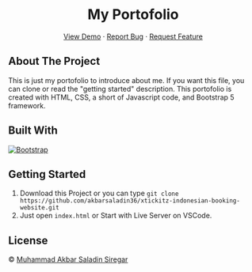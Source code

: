 <h1 align='center'>My Portofolio</h1>
  <p align="center">
    <a href="https://tickitz-indonesian-booking-tickets.netlify.app">View Demo</a>
    ·
    <a href="https://github.com/akbarsaladin36/xtickitz-indonesian-booking-website/issues">Report Bug</a>
    ·
    <a href="https://github.com/akbarsaladin36/xtickitz-indonesian-booking-website/pulls">Request Feature</a>
  </p>

## About The Project

This is just my portofolio to introduce about me. If you want this file, you can clone or read the "getting started" description. This portofolio is created with HTML, CSS, a short of Javascript code, and Bootstrap 5 framework.

## Built With

[![Bootstrap](https://img.shields.io/badge/Bootstrap-v4.6.x-blue)](https://github.com/react-bootstrap/react-bootstrap)


## Getting Started

1. Download this Project or you can type `git clone https://github.com/akbarsaladin36/xtickitz-indonesian-booking-website.git`
2. Just open `index.html` or Start with Live Server on VSCode.


## License

© [Muhammad Akbar Saladin Siregar](https://github.com/akbarsaladin36/)